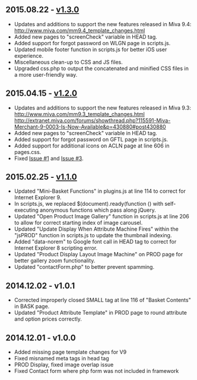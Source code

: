 2015.08.22 - [v1.3.0](https://github.com/mivaecommerce/readytheme-optics/wiki/v1.3.0-Updates)
---
*	Updates and additions to support the new features released in Miva 9.4: http://www.miva.com/mm9.4_template_changes.html
*	Added new pages to "screenCheck" variable in HEAD tag.
*	Added support for forgot password on WLGN page in scripts.js.
*	Updated mobile footer function in scripts.js for better iOS user experience.
*	Miscellaneous clean-up to CSS and JS files.
*	Upgraded css.php to output the concatenated and minified CSS files in a more user-friendly way.

2015.04.15 - [v1.2.0](https://github.com/mivaecommerce/readytheme-optics/wiki/v1.2.0-Updates)
---
*	Updates and additions to support the new features released in Miva 9.3: http://www.miva.com/mm9.3_template_changes.html http://extranet.miva.com/forums/showthread.php?115591-Miva-Merchant-9-0003-Is-Now-Available&p=430880#post430880
*	Added new pages to "screenCheck" variable in HEAD tag.
*	Added support for forgot password on GFTL page in scripts.js.
*	Added support for additional icons on ACLN page at line 606 in pages.css.
*	Fixed [Issue #1](https://github.com/mivaecommerce/readytheme-optics/issues/1) and [Issue #3](https://github.com/mivaecommerce/readytheme-optics/issues/3).

2015.02.25 - [v1.1.0](https://github.com/mivaecommerce/readytheme-optics/wiki/v1.1.0-Updates)
-------------------
*	Updated "Mini-Basket Functions" in plugins.js at line 114 to correct for Internet Explorer 9.
*	In scripts.js, we replaced $(document).ready(function () with self-executing anonymous functions which pass along jQuery.
*	Updated "Open Product Image Gallery" function in scripts.js at line 206 to allow for correct starting index of image carousel.
*	Updated "Update Display When Attribute Machine Fires" within the "jsPROD" function in scripts.js to update the thumbnail indexing.
*	Added "data-norem" to Google font call in HEAD tag to correct for Internet Explorer 8 scripting error.
*	Updated "Product Display Layout Image Machine" on PROD page for better gallery zoom functionality.
*	Updated "contactForm.php" to better prevent spamming.

2014.12.02 - v1.0.1
-------------------
*	Corrected improperly closed SMALL tag at line 116 of "Basket Contents" in BASK page.
*	Updated "Product Attribute Template" in PROD page to round attribute and option prices correctly.

2014.12.01 - v1.0.0
-------------------
*	Added missing page template changes for V9
*	Fixed misnamed meta tags in head tag
*	PROD Display, fixed image overlap issue
*	Fixed Contact form where php form was not included in framework

	